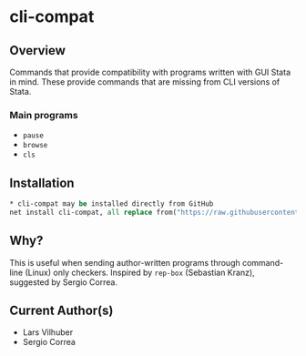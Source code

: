 # cli-compat

## Overview

Commands that provide compatibility with programs written with GUI Stata in mind.
These provide commands that are missing from CLI versions of Stata.

### Main programs

- `pause`
- `browse`
- `cls`

## Installation

```Stata
* cli-compat may be installed directly from GitHub
net install cli-compat, all replace from("https://raw.githubusercontent.com/aeadataeditor/cli-compat-stata/master")
```

## Why?

This is useful when sending author-written programs through command-line (Linux) only checkers. Inspired by `rep-box` (Sebastian Kranz), suggested by Sergio Correa.

## Current Author(s)
 - Lars Vilhuber
 - Sergio Correa
